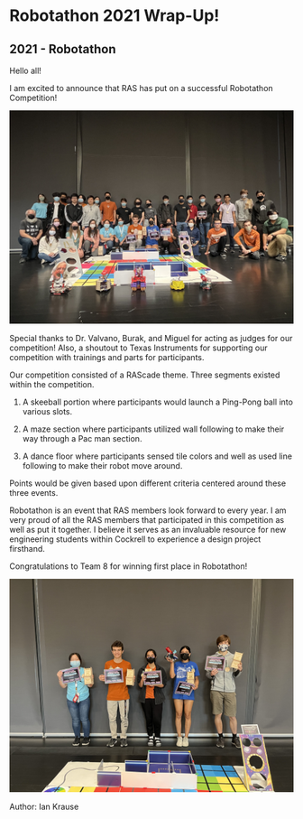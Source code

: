 # Robotathon 2021 Wrap-Up!
## 2021 - Robotathon

Hello all! 

I am excited to announce that RAS has put on a successful Robotathon Competition! <!--more-->

![group photo .](/src/_posts//blog/2021-12-25-robotathon/robotathon-2021.1.jpg)

Special thanks to Dr. Valvano, Burak, and Miguel for acting as judges for our competition! Also, a shoutout to Texas Instruments for supporting our competition with trainings and parts for participants. 

Our competition consisted of a RAScade theme. Three segments existed within the competition. 

1. A skeeball portion where participants would launch a Ping-Pong ball into various slots. 

2. A maze section where participants utilized wall following to make their way through a Pac man section. 

3. A dance floor where participants sensed tile colors and well as used line following to make their robot move around. 

Points would be given based upon different criteria centered around these three events. 

Robotathon is an event that RAS members look forward to every year. I am very proud of all the RAS members that participated in this competition as well as put it together. I believe it serves as an invaluable resource for new engineering students within Cockrell to experience a design project firsthand. 

Congratulations to Team 8 for winning first place in Robotathon! 

![team 8 photo .](/src/_posts//blog/2021-12-25-robotathon/robotathon-2021.2.jpg)


Author: Ian Krause